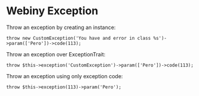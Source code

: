 Webiny Exception
================

Throw an exception by creating an instance:

    throw new CustomException('You have and error in class %s')->param(['Pero'])->code(113);

Throw an exception over ExceptionTrait:

    throw $this->exception('CustomException')->param(['Pero'])->code(113);

Throw an exception using only exception code:

    throw $this->exception(113)->param('Pero');

